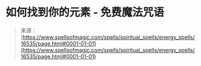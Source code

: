 <!--yml

category: 未分类

date: 2024-06-12 18:56:55

-->

# 如何找到你的元素 - 免费魔法咒语

> 来源：[https://www.spellsofmagic.com/spells/spiritual_spells/energy_spells/16535/page.html#0001-01-01](https://www.spellsofmagic.com/spells/spiritual_spells/energy_spells/16535/page.html#0001-01-01)

